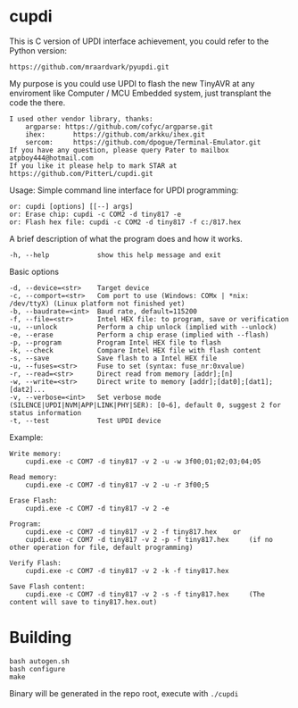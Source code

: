 # cupdi

This is C version of UPDI interface achievement, you could refer to the Python version:

    https://github.com/mraardvark/pyupdi.git

My purpose is you could use UPDI to flash the new TinyAVR at any enviroment like Computer / MCU Embedded system, just transplant the code the there.

    I used other vendor library, thanks:
        argparse: https://github.com/cofyc/argparse.git
        ihex:       https://github.com/arkku/ihex.git
        sercom:     https://github.com/dpogue/Terminal-Emulator.git
    If you have any question, please query Pater to mailbox atpboy444@hotmail.com
    If you like it please help to mark STAR at https://github.com/PitterL/cupdi.git



Usage: Simple command line interface for UPDI programming:

    or: cupdi [options] [[--] args]
    or: Erase chip: cupdi -c COM2 -d tiny817 -e
    or: Flash hex file: cupdi -c COM2 -d tiny817 -f c:/817.hex



A brief description of what the program does and how it works.

    -h, --help            show this help message and exit
Basic options

    -d, --device=<str>    Target device
    -c, --comport=<str>   Com port to use (Windows: COMx | *nix: /dev/ttyX) (Linux platform not finished yet)
    -b, --baudrate=<int>  Baud rate, default=115200
    -f, --file=<str>      Intel HEX file: to program, save or verification 
    -u, --unlock          Perform a chip unlock (implied with --unlock)
    -e, --erase           Perform a chip erase (implied with --flash)
    -p, --program         Program Intel HEX file to flash
    -k, --check           Compare Intel HEX file with flash content
    -s, --save            Save flash to a Intel HEX file
    -u, --fuses=<str>     Fuse to set (syntax: fuse_nr:0xvalue)
    -r, --read=<str>      Direct read from memory [addr];[n]
    -w, --write=<str>     Direct write to memory [addr];[dat0];[dat1];[dat2]...
    -v, --verbose=<int>   Set verbose mode (SILENCE|UPDI|NVM|APP|LINK|PHY|SER): [0~6], default 0, suggest 2 for status information
    -t, --test            Test UPDI device
  
Example:

    Write memory:
        cupdi.exe -c COM7 -d tiny817 -v 2 -u -w 3f00;01;02;03;04;05
    
    Read memory:
        cupdi.exe -c COM7 -d tiny817 -v 2 -u -r 3f00;5
    
    Erase Flash:
        cupdi.exe -c COM7 -d tiny817 -v 2 -e
    
    Program:
        cupdi.exe -c COM7 -d tiny817 -v 2 -f tiny817.hex    or
        cupdi.exe -c COM7 -d tiny817 -v 2 -p -f tiny817.hex     (if no other operation for file, default programming)
    
    Verify Flash:
        cupdi.exe -c COM7 -d tiny817 -v 2 -k -f tiny817.hex
    
    Save Flash content:
        cupdi.exe -c COM7 -d tiny817 -v 2 -s -f tiny817.hex     (The content will save to tiny817.hex.out)
    
# Building

```
bash autogen.sh
bash configure
make
```

Binary will be generated in the repo root, execute with `./cupdi`
